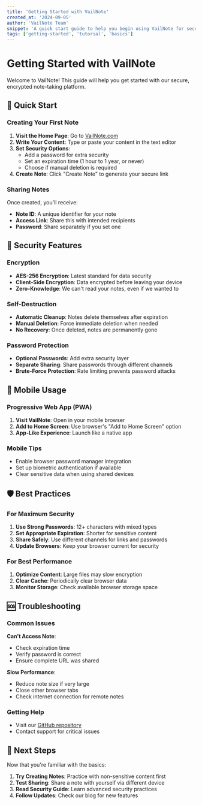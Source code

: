 ```yaml
---
title: 'Getting Started with VailNote'
created_at: '2024-09-05'
author: 'VailNote Team'
snippet: 'A quick start guide to help you begin using VailNote for secure, encrypted note-taking and document sharing.'
tags: ['getting-started', 'tutorial', 'basics']
---
```


# Getting Started with VailNote

Welcome to VailNote! This guide will help you get started with our secure, encrypted note-taking platform.

## 🚀 Quick Start

### Creating Your First Note

1. **Visit the Home Page**: Go to [VailNote.com](/)
2. **Write Your Content**: Type or paste your content in the text editor
3. **Set Security Options**:
   - Add a password for extra security
   - Set an expiration time (1 hour to 1 year, or never)
   - Choose if manual deletion is required
4. **Create Note**: Click "Create Note" to generate your secure link

### Sharing Notes

Once created, you'll receive:

- **Note ID**: A unique identifier for your note
- **Access Link**: Share this with intended recipients
- **Password**: Share separately if you set one

## 🔐 Security Features

### Encryption

- **AES-256 Encryption**: Latest standard for data security
- **Client-Side Encryption**: Data encrypted before leaving your device
- **Zero-Knowledge**: We can't read your notes, even if we wanted to

### Self-Destruction

- **Automatic Cleanup**: Notes delete themselves after expiration
- **Manual Deletion**: Force immediate deletion when needed
- **No Recovery**: Once deleted, notes are permanently gone

### Password Protection

- **Optional Passwords**: Add extra security layer
- **Separate Sharing**: Share passwords through different channels
- **Brute-Force Protection**: Rate limiting prevents password attacks

## 📱 Mobile Usage

### Progressive Web App (PWA)

1. **Visit VailNote**: Open in your mobile browser
2. **Add to Home Screen**: Use browser's "Add to Home Screen" option
3. **App-Like Experience**: Launch like a native app

### Mobile Tips

- Enable browser password manager integration
- Set up biometric authentication if available
- Clear sensitive data when using shared devices

## 🛡️ Best Practices

### For Maximum Security

1. **Use Strong Passwords**: 12+ characters with mixed types
2. **Set Appropriate Expiration**: Shorter for sensitive content
3. **Share Safely**: Use different channels for links and passwords
4. **Update Browsers**: Keep your browser current for security

### For Best Performance

1. **Optimize Content**: Large files may slow encryption
2. **Clear Cache**: Periodically clear browser data
3. **Monitor Storage**: Check available browser storage space

## 🆘 Troubleshooting

### Common Issues

**Can't Access Note**:

- Check expiration time
- Verify password is correct
- Ensure complete URL was shared

**Slow Performance**:

- Reduce note size if very large
- Close other browser tabs
- Check internet connection for remote notes

### Getting Help

- Visit our [GitHub repository](https://github.com/emilkrebs/VailNote)
- Contact support for critical issues

## 🎯 Next Steps

Now that you're familiar with the basics:

1. **Try Creating Notes**: Practice with non-sensitive content first
2. **Test Sharing**: Share a note with yourself via different device
3. **Read Security Guide**: Learn advanced security practices
4. **Follow Updates**: Check our blog for new features
